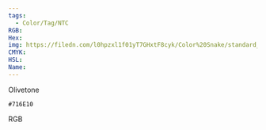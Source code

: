 ```yaml
---
tags:
  - Color/Tag/NTC
RGB:
Hex:
img: https://filedn.com/l0hpzxl1f01yT7GHxtF8cyk/Color%20Snake/standard_csv_to_svg//716E10.svg
CMYK:
HSL:
Name:
---
```

Olivetone
```palette
#716E10
```
RGB
